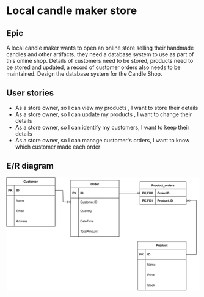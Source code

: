 # Local candle maker store

## Epic

A local candle maker wants to open an online store selling their handmade candles and other artifacts, they need a database system to use as part of this online shop. Details of customers need to be stored, products need to be stored and updated, a record of customer orders also needs to be maintained. Design the database system for the Candle Shop.

## User stories

- As a store owner, so I can view my products , I want to store their details
- As a store owner, so I can update my products , I want to change their details
- As a store owner, so I can identify my customers, I want to keep their details
- As a store owner, so I can manage customer's orders, I want to know which customer made each order

## E/R diagram

![canlde-makerERDiagram](./er-diagram.drawio.svg)